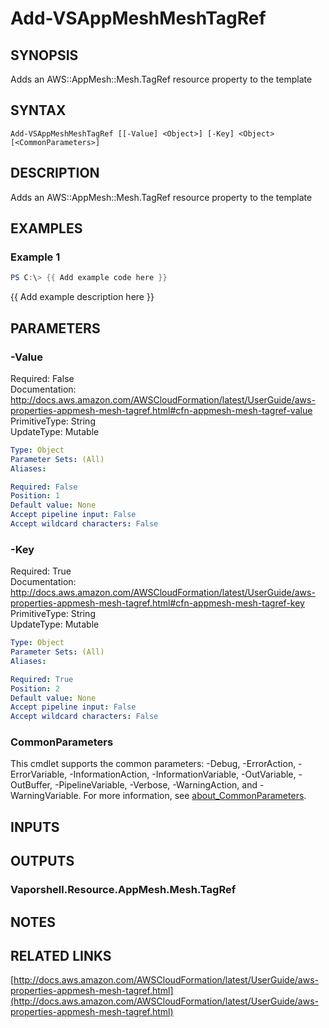 # Add-VSAppMeshMeshTagRef

## SYNOPSIS
Adds an AWS::AppMesh::Mesh.TagRef resource property to the template

## SYNTAX

```
Add-VSAppMeshMeshTagRef [[-Value] <Object>] [-Key] <Object> [<CommonParameters>]
```

## DESCRIPTION
Adds an AWS::AppMesh::Mesh.TagRef resource property to the template

## EXAMPLES

### Example 1
```powershell
PS C:\> {{ Add example code here }}
```

{{ Add example description here }}

## PARAMETERS

### -Value
Required: False    
Documentation: http://docs.aws.amazon.com/AWSCloudFormation/latest/UserGuide/aws-properties-appmesh-mesh-tagref.html#cfn-appmesh-mesh-tagref-value    
PrimitiveType: String    
UpdateType: Mutable

```yaml
Type: Object
Parameter Sets: (All)
Aliases:

Required: False
Position: 1
Default value: None
Accept pipeline input: False
Accept wildcard characters: False
```

### -Key
Required: True    
Documentation: http://docs.aws.amazon.com/AWSCloudFormation/latest/UserGuide/aws-properties-appmesh-mesh-tagref.html#cfn-appmesh-mesh-tagref-key    
PrimitiveType: String    
UpdateType: Mutable

```yaml
Type: Object
Parameter Sets: (All)
Aliases:

Required: True
Position: 2
Default value: None
Accept pipeline input: False
Accept wildcard characters: False
```

### CommonParameters
This cmdlet supports the common parameters: -Debug, -ErrorAction, -ErrorVariable, -InformationAction, -InformationVariable, -OutVariable, -OutBuffer, -PipelineVariable, -Verbose, -WarningAction, and -WarningVariable. For more information, see [about_CommonParameters](http://go.microsoft.com/fwlink/?LinkID=113216).

## INPUTS

## OUTPUTS

### Vaporshell.Resource.AppMesh.Mesh.TagRef
## NOTES

## RELATED LINKS

[http://docs.aws.amazon.com/AWSCloudFormation/latest/UserGuide/aws-properties-appmesh-mesh-tagref.html](http://docs.aws.amazon.com/AWSCloudFormation/latest/UserGuide/aws-properties-appmesh-mesh-tagref.html)

